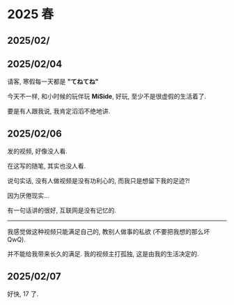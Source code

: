 # 2025 春

## 2025/02/

## 2025/02/04

请客, 寒假每一天都是 **"てねてね"**

今天不一样, 和小时候的玩伴玩 **MiSide**, 好玩, 至少不是很虚假的生活着了.

要是有人跟我说, 我肯定滔滔不绝地讲.

## 2025/02/06

发的视频, 好像没人看.

在这写的随笔, 其实也没人看.

说句实话, 没有人做视频是没有功利心的, 而我只是想留下我的足迹?!

因为厌倦现实...

有一句话讲的很好, 互联网是没有记忆的.

---

我感觉做这种视频只能满足自己的, 教别人做事的私欲 (不要把我想的那么坏QwQ).

并不能给我带来长久的满足. 我的视频主打孤独, 这是由我的生活决定的.

## 2025/02/07

好快, 17 了.

